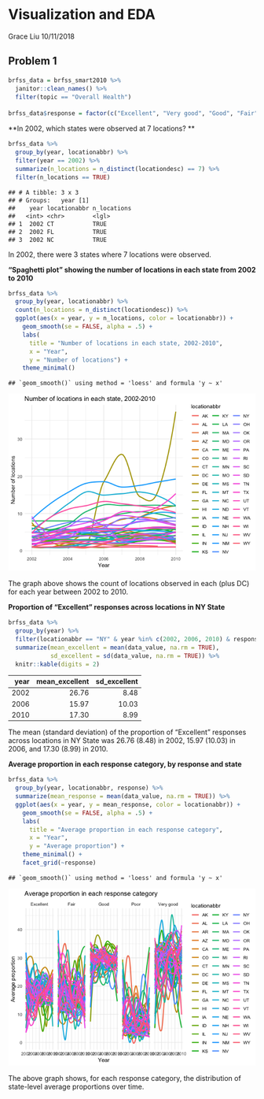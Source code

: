Visualization and EDA
================
Grace Liu
10/11/2018

Problem 1
---------

``` r
brfss_data = brfss_smart2010 %>% 
  janitor::clean_names() %>% 
  filter(topic == "Overall Health")

brfss_data$response = factor(c("Excellent", "Very good", "Good", "Fair", "Poor"))
```

**In 2002, which states were observed at 7 locations? **

``` r
brfss_data %>% 
  group_by(year, locationabbr) %>% 
  filter(year == 2002) %>% 
  summarize(n_locations = n_distinct(locationdesc) == 7) %>% 
  filter(n_locations == TRUE)
```

    ## # A tibble: 3 x 3
    ## # Groups:   year [1]
    ##    year locationabbr n_locations
    ##   <int> <chr>        <lgl>      
    ## 1  2002 CT           TRUE       
    ## 2  2002 FL           TRUE       
    ## 3  2002 NC           TRUE

In 2002, there were 3 states where 7 locations were observed.

**“Spaghetti plot” showing the number of locations in each state from 2002 to 2010**

``` r
brfss_data %>%
  group_by(year, locationabbr) %>%
  count(n_locations = n_distinct(locationdesc)) %>% 
  ggplot(aes(x = year, y = n_locations, color = locationabbr)) + 
    geom_smooth(se = FALSE, alpha = .5) +
    labs(
      title = "Number of locations in each state, 2002-2010",
      x = "Year",
      y = "Number of locations") + 
    theme_minimal()
```

    ## `geom_smooth()` using method = 'loess' and formula 'y ~ x'

![](p8105_hw3_gsl2116_files/figure-markdown_github/problem_1b-1.png)

The graph above shows the count of locations observed in each (plus DC) for each year between 2002 to 2010.

**Proportion of “Excellent” responses across locations in NY State**

``` r
brfss_data %>%
  group_by(year) %>%
  filter(locationabbr == "NY" & year %in% c(2002, 2006, 2010) & response == "Excellent") %>%
  summarize(mean_excellent = mean(data_value, na.rm = TRUE), 
            sd_excellent = sd(data_value, na.rm = TRUE)) %>% 
  knitr::kable(digits = 2)
```

|  year|  mean\_excellent|  sd\_excellent|
|-----:|----------------:|--------------:|
|  2002|            26.76|           8.48|
|  2006|            15.97|          10.03|
|  2010|            17.30|           8.99|

The mean (standard deviation) of the proportion of “Excellent” responses across locations in NY State was 26.76 (8.48) in 2002, 15.97 (10.03) in 2006, and 17.30 (8.99) in 2010.

**Average proportion in each response category, by response and state**

``` r
brfss_data %>%
  group_by(year, locationabbr, response) %>%
  summarize(mean_response = mean(data_value, na.rm = TRUE)) %>% 
  ggplot(aes(x = year, y = mean_response, color = locationabbr)) + 
    geom_smooth(se = FALSE, alpha = .5) +
    labs(
      title = "Average proportion in each response category",
      x = "Year",
      y = "Average proportion") + 
    theme_minimal() +
    facet_grid(~response)
```

    ## `geom_smooth()` using method = 'loess' and formula 'y ~ x'

![](p8105_hw3_gsl2116_files/figure-markdown_github/problem_1d-1.png)

The above graph shows, for each response category, the distribution of state-level average proportions over time.
